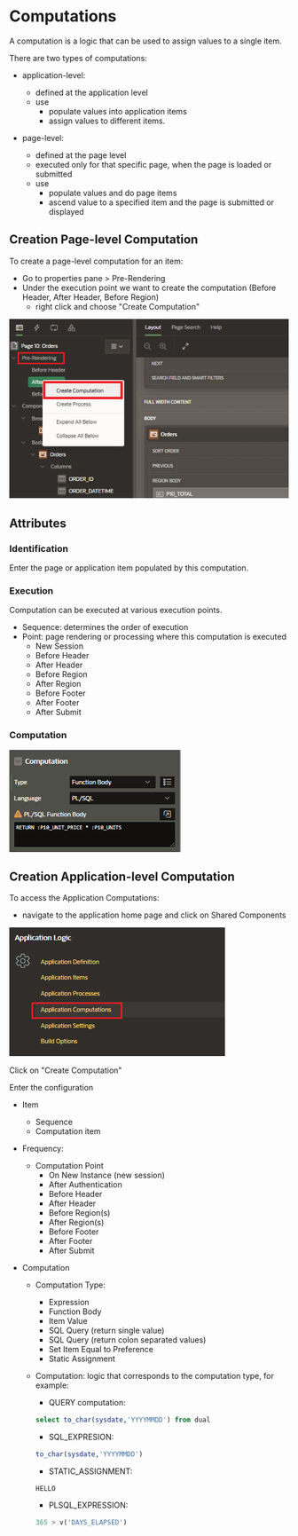 # Computations

A computation is a logic that can be used to assign values to a single item.

There are two types of computations:

- application-level:

  - defined at the application level
  - use
    - populate values into application items
    - assign values to different items.

- page-level:

  - defined at the page level
  - executed only for that specific page, when the page is loaded or submitted
  - use
    - populate values and do page items
    - ascend value to a specified item and the page is submitted or displayed

## Creation Page-level Computation

To create a page-level computation for an item:

- Go to properties pane > Pre-Rendering
- Under the execution point we want to create the computation (Before Header, After Header, Before Region)
  - right click and choose "Create Computation"

![Create computation](images/computation_page_create.png)

## Attributes

### Identification

Enter the page or application item populated by this computation.

### Execution

Computation can be executed at various execution points.

- Sequence: determines the order of execution
- Point: page rendering or processing where this computation is executed
  - New Session
  - Before Header
  - After Header
  - Before Region
  - After Region
  - Before Footer
  - After Footer
  - After Submit

### Computation

![Create Computation Attributes](images/computation_attributes.png)

## Creation Application-level Computation

To access the Application Computations:

- navigate to the application home page and click on Shared Components

![Application Computations](images/computation_application.png)

Click on "Create Computation"

Enter the configuration

- Item

  - Sequence
  - Computation item

- Frequency:

  - Computation Point
    - On New Instance (new session)
    - After Authentication
    - Before Header
    - After Header
    - Before Region(s)
    - After Region(s)
    - Before Footer
    - After Footer
    - After Submit

- Computation

  - Computation Type:
    - Expression
    - Function Body
    - Item Value
    - SQL Query (return single value)
    - SQL Query (return colon separated values)
    - Set Item Equal to Preference
    - Static Assignment
  - Computation: logic that corresponds to the computation type, for example:

    - QUERY computation:

    ```sql
    select to_char(sysdate,'YYYYMMDD') from dual
    ```

    - SQL_EXPRESION:

    ```sql
    to_char(sysdate,'YYYYMMDD')
    ```

    - STATIC_ASSIGNMENT:

    ```
    HELLO
    ```

    - PLSQL_EXPRESSION:

    ```SQL
    365 > v('DAYS_ELAPSED')
    ```
